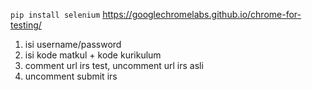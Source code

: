 `pip install selenium`
https://googlechromelabs.github.io/chrome-for-testing/

1. isi username/password
2. isi kode matkul + kode kurikulum
3. comment url irs test, uncomment url irs asli
4. uncomment submit irs